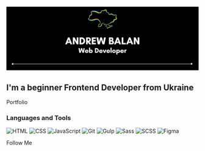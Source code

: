 [![Header](https://github.com/AndreyBalan/AndreyBalan/blob/main/assets/andrewbalan.png)](https://andreybalan.github.io/)

## I'm a beginner Frontend Developer from Ukraine

Portfolio

### Languages and Tools
![HTML](https://img.shields.io/badge/-HTML-000000?style=for-the-badge&logo=html&logoColor=ff781f)
![CSS](https://img.shields.io/badge/-CSS-000000?style=for-the-badge&logo=CSS&logoColor=ff781f)
![JavaScript](https://img.shields.io/badge/-JavaScript-000000?style=for-the-badge&logo=JavaScript&logoColor=ff781f)
![Git](https://img.shields.io/badge/-Git-000000?style=for-the-badge&logo=Git&logoColor=ff781f)
![Gulp](https://img.shields.io/badge/-Gulp-000000?style=for-the-badge&logo=Gulp&logoColor=ff781f)
![Sass](https://img.shields.io/badge/-Sass-000000?style=for-the-badge&logo=Sass&logoColor=ff781f)
![SCSS](https://img.shields.io/badge/-SCSS-000000?style=for-the-badge&logo=SCSS&logoColor=ff781f)
![Figma](https://img.shields.io/badge/-Figma-000000?style=for-the-badge&logo=Figma&logoColor=ff781f)


Follow Me
